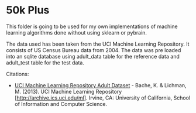 50k Plus
=========

This folder is going to be used for my own implementations of machine learning algorithms done without using sklearn or pybrain.

The data used has been taken from the UCI Machine Learning Repository. It consists of US Census Bureau data from 2004. The data was pre loaded into an sqlite database using adult_data table for the reference data and adult_test table for the test data. 




Citations:

* [UCI Machine Learning Repository Adult Dataset] - Bache, K. & Lichman, M. (2013). UCI Machine Learning Repository [http://archive.ics.uci.edu/ml]. Irvine, CA: University of California, School of Information and Computer Science.


[UCI Machine Learning Repository Adult Dataset]:http://archive.ics.uci.edu/ml/datasets/Adult
